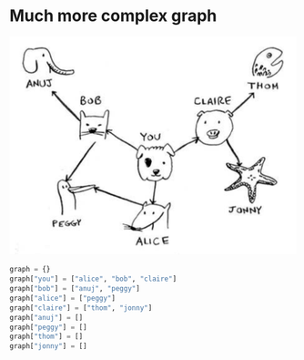 # Much more complex graph

![Graph Graphical Representation](/imgs/complex-graph.png)

```python
graph = {}
graph["you"] = ["alice", "bob", "claire"]
graph["bob"] = ["anuj", "peggy"]
graph["alice"] = ["peggy"]
graph["claire"] = ["thom", "jonny"]
graph["anuj"] = []
graph["peggy"] = []
graph["thom"] = []
graph["jonny"] = []
```
